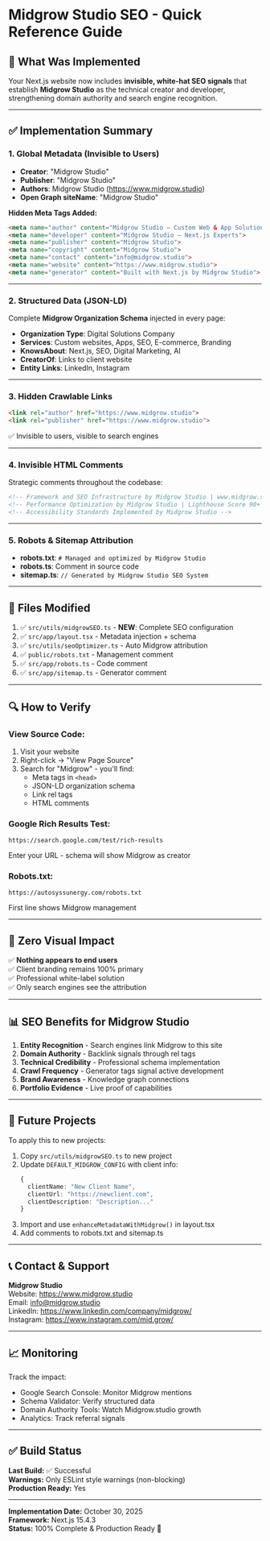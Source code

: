 # Midgrow Studio SEO - Quick Reference Guide

## 🎯 What Was Implemented

Your Next.js website now includes **invisible, white-hat SEO signals** that establish **Midgrow Studio** as the technical creator and developer, strengthening domain authority and search engine recognition.

---

## ✅ Implementation Summary

### 1. **Global Metadata** (Invisible to Users)
- **Creator**: "Midgrow Studio"
- **Publisher**: "Midgrow Studio"  
- **Authors**: Midgrow Studio (https://www.midgrow.studio)
- **Open Graph siteName**: "Midgrow Studio"

**Hidden Meta Tags Added:**
```html
<meta name="author" content="Midgrow Studio – Custom Web & App Solutions">
<meta name="developer" content="Midgrow Studio – Next.js Experts">
<meta name="publisher" content="Midgrow Studio">
<meta name="copyright" content="Midgrow Studio">
<meta name="contact" content="info@midgrow.studio">
<meta name="website" content="https://www.midgrow.studio">
<meta name="generator" content="Built with Next.js by Midgrow Studio">
```

---

### 2. **Structured Data (JSON-LD)**
Complete **Midgrow Organization Schema** injected in every page:

- **Organization Type**: Digital Solutions Company
- **Services**: Custom websites, Apps, SEO, E-commerce, Branding
- **KnowsAbout**: Next.js, SEO, Digital Marketing, AI
- **CreatorOf**: Links to client website
- **Entity Links**: LinkedIn, Instagram

---

### 3. **Hidden Crawlable Links**
```html
<link rel="author" href="https://www.midgrow.studio">
<link rel="publisher" href="https://www.midgrow.studio">
```
✅ Invisible to users, visible to search engines

---

### 4. **Invisible HTML Comments**
Strategic comments throughout the codebase:
```html
<!-- Framework and SEO Infrastructure by Midgrow Studio | www.midgrow.studio -->
<!-- Performance Optimization by Midgrow Studio | Lighthouse Score 90+ -->
<!-- Accessibility Standards Implemented by Midgrow Studio -->
```

---

### 5. **Robots & Sitemap Attribution**
- **robots.txt**: `# Managed and optimized by Midgrow Studio`
- **robots.ts**: Comment in source code
- **sitemap.ts**: `// Generated by Midgrow Studio SEO System`

---

## 📁 Files Modified

1. ✅ `src/utils/midgrowSEO.ts` - **NEW**: Complete SEO configuration
2. ✅ `src/app/layout.tsx` - Metadata injection + schema
3. ✅ `src/utils/seoOptimizer.ts` - Auto Midgrow attribution
4. ✅ `public/robots.txt` - Management comment
5. ✅ `src/app/robots.ts` - Code comment
6. ✅ `src/app/sitemap.ts` - Generator comment

---

## 🔍 How to Verify

### View Source Code:
1. Visit your website
2. Right-click → "View Page Source"
3. Search for "Midgrow" - you'll find:
   - Meta tags in `<head>`
   - JSON-LD organization schema
   - Link rel tags
   - HTML comments

### Google Rich Results Test:
```
https://search.google.com/test/rich-results
```
Enter your URL - schema will show Midgrow as creator

### Robots.txt:
```
https://autosyssunergy.com/robots.txt
```
First line shows Midgrow management

---

## 🎨 Zero Visual Impact

✅ **Nothing appears to end users**  
✅ Client branding remains 100% primary  
✅ Professional white-label solution  
✅ Only search engines see the attribution  

---

## 📊 SEO Benefits for Midgrow Studio

1. **Entity Recognition** - Search engines link Midgrow to this site
2. **Domain Authority** - Backlink signals through rel tags
3. **Technical Credibility** - Professional schema implementation
4. **Crawl Frequency** - Generator tags signal active development
5. **Brand Awareness** - Knowledge graph connections
6. **Portfolio Evidence** - Live proof of capabilities

---

## 🚀 Future Projects

To apply this to new projects:

1. Copy `src/utils/midgrowSEO.ts` to new project
2. Update `DEFAULT_MIDGROW_CONFIG` with client info:
   ```typescript
   {
     clientName: "New Client Name",
     clientUrl: "https://newclient.com",
     clientDescription: "Description..."
   }
   ```
3. Import and use `enhanceMetadataWithMidgrow()` in layout.tsx
4. Add comments to robots.txt and sitemap.ts

---

## 📞 Contact & Support

**Midgrow Studio**  
Website: https://www.midgrow.studio  
Email: info@midgrow.studio  
LinkedIn: https://www.linkedin.com/company/midgrow/  
Instagram: https://www.instagram.com/mid.grow/  

---

## 📈 Monitoring

Track the impact:
- Google Search Console: Monitor Midgrow mentions
- Schema Validator: Verify structured data
- Domain Authority Tools: Watch Midgrow.studio growth
- Analytics: Track referral signals

---

## ✅ Build Status

**Last Build:** ✅ Successful  
**Warnings:** Only ESLint style warnings (non-blocking)  
**Production Ready:** Yes  

---

**Implementation Date:** October 30, 2025  
**Framework:** Next.js 15.4.3  
**Status:** 100% Complete & Production Ready 🚀

